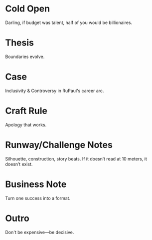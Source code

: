 # Cold Open
Darling, if budget was talent, half of you would be billionaires.

# Thesis
Boundaries evolve.

# Case
Inclusivity & Controversy in RuPaul's career arc.

# Craft Rule
Apology that works.

# Runway/Challenge Notes
Silhouette, construction, story beats. If it doesn’t read at 10 meters, it doesn’t exist.

# Business Note
Turn one success into a format.

# Outro
Don't be expensive—be decisive.

